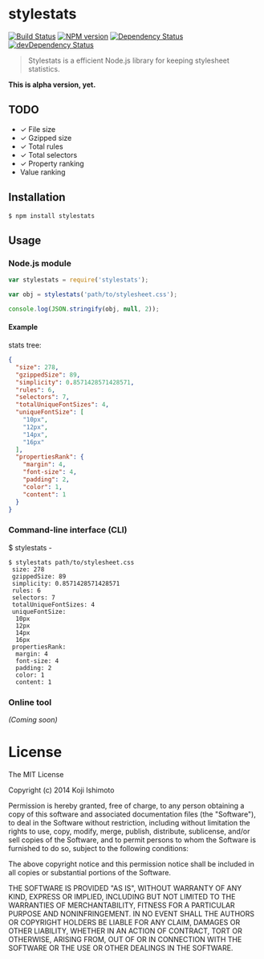 # stylestats 

[![Build Status](https://secure.travis-ci.org/t32k/stylestats.png?branch=master)](http://travis-ci.org/t32k/stylestats)
[![NPM version](https://badge.fury.io/js/stylestats.png)](http://badge.fury.io/js/stylestats)
[![Dependency Status](https://david-dm.org/t32k/stylestats.png)](https://david-dm.org/t32k/stylestats)
[![devDependency Status](https://david-dm.org/t32k/stylestats/dev-status.png)](https://david-dm.org/t32k/stylestats#info=devDependencies)

> Stylestats is a efficient Node.js library for keeping stylesheet statistics.

__This is alpha version, yet.__

## TODO
+ ✓ File size
+ ✓ Gzipped size
+ ✓ Total rules
+ ✓ Total selectors
+ ✓ Property ranking
+ Value ranking


## Installation

```
$ npm install stylestats
```

## Usage

### Node.js module

```javascript
var stylestats = require('stylestats');

var obj = stylestats('path/to/stylesheet.css');

console.log(JSON.stringify(obj, null, 2));
```

#### Example

stats tree:

```json
{
  "size": 278,
  "gzippedSize": 89,
  "simplicity": 0.8571428571428571,
  "rules": 6,
  "selectors": 7,
  "totalUniqueFontSizes": 4,
  "uniqueFontSize": [
    "10px",
    "12px",
    "14px",
    "16px"
  ],
  "propertiesRank": {
    "margin": 4,
    "font-size": 4,
    "padding": 2,
    "color": 1,
    "content": 1
  }
}
```


### Command-line interface (CLI)

$ stylestats -

```
$ stylestats path/to/stylesheet.css
 size: 278
 gzippedSize: 89
 simplicity: 0.8571428571428571
 rules: 6
 selectors: 7
 totalUniqueFontSizes: 4
 uniqueFontSize:
  10px
  12px
  14px
  16px
 propertiesRank:
  margin: 4
  font-size: 4
  padding: 2
  color: 1
  content: 1
```


### Online tool

_(Coming soon)_


# License

The MIT License

Copyright (c) 2014 Koji Ishimoto

Permission is hereby granted, free of charge, to any person obtaining a copy
of this software and associated documentation files (the "Software"), to deal
in the Software without restriction, including without limitation the rights
to use, copy, modify, merge, publish, distribute, sublicense, and/or sell
copies of the Software, and to permit persons to whom the Software is
furnished to do so, subject to the following conditions:

The above copyright notice and this permission notice shall be included in
all copies or substantial portions of the Software.

THE SOFTWARE IS PROVIDED "AS IS", WITHOUT WARRANTY OF ANY KIND, EXPRESS OR
IMPLIED, INCLUDING BUT NOT LIMITED TO THE WARRANTIES OF MERCHANTABILITY,
FITNESS FOR A PARTICULAR PURPOSE AND NONINFRINGEMENT. IN NO EVENT SHALL THE
AUTHORS OR COPYRIGHT HOLDERS BE LIABLE FOR ANY CLAIM, DAMAGES OR OTHER
LIABILITY, WHETHER IN AN ACTION OF CONTRACT, TORT OR OTHERWISE, ARISING FROM,
OUT OF OR IN CONNECTION WITH THE SOFTWARE OR THE USE OR OTHER DEALINGS IN
THE SOFTWARE.